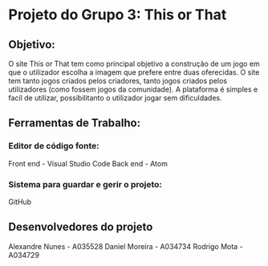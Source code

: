 # Projeto do Grupo 3: This or That

## Objetivo:
O site This or That tem como principal objetivo a construção de um jogo em que o utilizador escolha a imagem que prefere entre duas oferecidas. O site tem tanto jogos criados pelos criadores, tanto jogos criados pelos utilizadores (como fossem jogos da comunidade). A plataforma é simples e facíl de utilizar, possibilitanto o utilizador jogar sem dificuldades.

## Ferramentas de Trabalho:
### Editor de código fonte:
Front end - Visual Studio Code
Back end - Atom
### Sistema para guardar e gerir o projeto:
GitHub

## Desenvolvedores do projeto

Alexandre Nunes - A035528
Daniel Moreira - A034734
Rodrigo Mota - A034729

